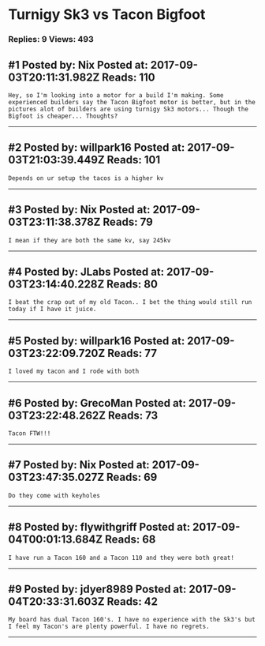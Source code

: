# Turnigy Sk3 vs Tacon Bigfoot

### Replies: 9 Views: 493

## \#1 Posted by: Nix Posted at: 2017-09-03T20:11:31.982Z Reads: 110

```
Hey, so I'm looking into a motor for a build I'm making. Some experienced builders say the Tacon Bigfoot motor is better, but in the pictures alot of builders are using turnigy Sk3 motors... Though the Bigfoot is cheaper... Thoughts?
```

---
## \#2 Posted by: willpark16 Posted at: 2017-09-03T21:03:39.449Z Reads: 101

```
Depends on ur setup the tacos is a higher kv
```

---
## \#3 Posted by: Nix Posted at: 2017-09-03T23:11:38.378Z Reads: 79

```
I mean if they are both the same kv, say 245kv
```

---
## \#4 Posted by: JLabs Posted at: 2017-09-03T23:14:40.228Z Reads: 80

```
I beat the crap out of my old Tacon.. I bet the thing would still run today if I have it juice.
```

---
## \#5 Posted by: willpark16 Posted at: 2017-09-03T23:22:09.720Z Reads: 77

```
I loved my tacon and I rode with both
```

---
## \#6 Posted by: GrecoMan Posted at: 2017-09-03T23:22:48.262Z Reads: 73

```
Tacon FTW!!!
```

---
## \#7 Posted by: Nix Posted at: 2017-09-03T23:47:35.027Z Reads: 69

```
Do they come with keyholes
```

---
## \#8 Posted by: flywithgriff Posted at: 2017-09-04T00:01:13.684Z Reads: 68

```
I have run a Tacon 160 and a Tacon 110 and they were both great!
```

---
## \#9 Posted by: jdyer8989 Posted at: 2017-09-04T20:33:31.603Z Reads: 42

```
My board has dual Tacon 160's. I have no experience with the Sk3's but I feel my Tacon's are plenty powerful. I have no regrets.
```

---

